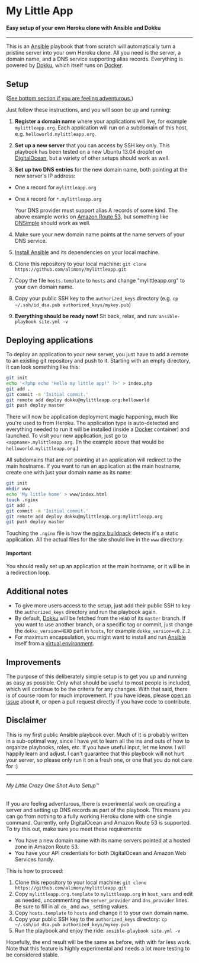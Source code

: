 My Little App
=============

#### Easy setup of your own Heroku clone with Ansible and Dokku

---

This is an [Ansible](https://github.com/ansible/ansible) playbook that from scratch will automatically turn a pristine server into your own Heroku clone. All you need is the server, a domain name, and a DNS service supporting alias records. Everything is powered by [Dokku](https://github.com/progrium/dokku), which itself runs on [Docker](https://www.docker.io/).


Setup
-----

([See bottom section if you are feeling adventurous.](#my-little-crazy-one-shot-auto-setup))

Just follow these instructions, and you will soon be up and running:

1. **Register a domain name** where your applications will live, for example `mylittleapp.org`. Each application will run on a subdomain of this host, e.g. `helloworld.mylittleapp.org`.

2. **Set up a new server** that you can access by SSH key only. This playbook has been tested on a new Ubuntu 13.04 droplet on [DigitalOcean](https://www.digitalocean.com/), but a variety of other setups should work as well.

3. **Set up two DNS entries** for the new domain name, both pointing at the new server's IP address:
 * One `A` record for `mylittleapp.org`
 * One `A` record for `*.mylittleapp.org`

    Your DNS provider must support alias A records of some kind. The above example works on [Amazon Route 53](http://aws.amazon.com/route53/), but something like [DNSimple](https://dnsimple.com/) should work as well.

4. Make sure your new domain name points at the name servers of your DNS service.

5. [Install Ansible](http://docs.ansible.com/intro_installation.html) and its dependencies on your local machine.

6. Clone this repository to your local machine: `git clone https://github.com/alimony/mylittleapp.git`

7. Copy the file `hosts.template` to `hosts` and change "mylittleapp.org" to your own domain name.

8. Copy your public SSH key to the `authorized_keys` directory (e.g. `cp ~/.ssh/id_dsa.pub authorized_keys/mykey.pub`)

9. **Everything should be ready now!** Sit back, relax, and run: `ansible-playbook site.yml -v`


Deploying applications
----------------------

To deploy an application to your new server, you just have to add a remote to an existing git repository and push to it. Starting with an empty directory, it can look something like this:

```bash
git init
echo '<?php echo "Hello my little app!" ?>' > index.php
git add .
git commit -m 'Initial commit.'
git remote add deploy dokku@mylittleapp.org:helloworld
git push deploy master
```

There will now be application deployment magic happening, much like you're used to from Heroku. The application type is auto-detected and everything needed to run it will be installed (inside a [Docker](https://www.docker.io/) container) and launched. To visit your new application, just go to `<appname>.mylittleapp.org`. (In the example above that would be `helloworld.mylittleapp.org`.)

All subdomains that are not pointing at an application will redirect to the main hostname. If you want to run an application at the main hostname, create one with just your domain name as its name:

```bash
git init
mkdir www
echo 'My little home' > www/index.html
touch .nginx
git add .
git commit -m 'Initial commit.'
git remote add deploy dokku@mylittleapp.org:mylittleapp.org
git push deploy master
```

Touching the `.nginx` file is how the [nginx buildpack](https://github.com/rhy-jot/buildpack-nginx) detects it's a static application. All the actual files for the site should live in the `www` directory.

#### Important

You should really set up an application at the main hostname, or it will be in a redirection loop.


Additional notes
----------------

* To give more users access to the setup, just add their public SSH to key the `authorized_keys` directory and run the playbook again.
* By default, [Dokku](https://github.com/progrium/dokku) will be fetched from the `HEAD` of its `master` branch. If you want to use another branch, or a specific tag or commit, just change the `dokku_version=HEAD` part in `hosts`, for example `dokku_version=v0.2.2`.
* For maximum encapsulation, you might want to install and run [Ansible](https://github.com/ansible/ansible) itself from a [virtual environment](http://virtualenvwrapper.readthedocs.org/).


Improvements
------------
The purpose of this deliberately simple setup is to get you up and running as easy as possible. Only what should be useful to most people is included, which will continue to be the criteria for any changes. With that said, there is of course room for much improvement. If you have ideas, please [open an issue](https://github.com/alimony/mylittleapp/issues) about it, or open a pull request directly if you have code to contribute.


Disclaimer
----------
This is my first public Ansible playbook ever. Much of it is probably written in a sub-optimal way, since I have yet to learn all the ins and outs of how to organize playbooks, roles, etc. If you have useful input, let me know. I will happily learn and adjust. I can't guarantee that this playbook will not hurt your server, so please only run it on a fresh one, or one that you do not care for :)

---

###### My Little Crazy One Shot Auto Setup™

If you are feeling adventurous, there is experimental work on creating a server and setting up DNS records as part of the playbook. This means you can go from nothing to a fully working Heroku clone with one single command. Currently, only DigitalOcean and Amazon Route 53 is supported. To try this out, make sure you meet these requirements:

 * You have a new domain name with its name servers pointed at a hosted zone in Amazon Route 53.
 * You have your API credentials for both DigitalOcean and Amazon Web Services handy.

This is how to proceed:

 1. Clone this repository to your local machine: `git clone https://github.com/alimony/mylittleapp.git`
 2. Copy `mylittleapp.org.template` to `mylittleapp.org` in `host_vars` and edit as needed, uncommenting the `server_provider` and `dns_provider` lines. Be sure to fill in all `do_` and `aws_` setting values.
 3. Copy `hosts.template` to `hosts` and change it to your own domain name.
 4. Copy your public SSH key to the `authorized_keys` directory: `cp ~/.ssh/id_dsa.pub authorized_keys/mykey.pub`
 5. Run the playbook and enjoy the ride: `ansible-playbook site.yml -v`

Hopefully, the end result will be the same as before, with with far less work. Note that this feature is highly experimental and needs a lot more testing to be considered stable.
